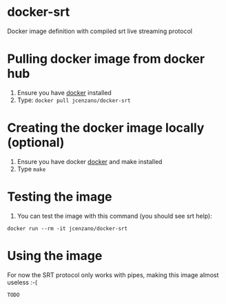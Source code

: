 # docker-srt
Docker image definition with compiled srt live streaming protocol

# Pulling docker image from docker hub
1. Ensure you have [docker](https://www.docker.com) installed
2. Type: `docker pull jcenzano/docker-srt`

# Creating the docker image locally (optional)
1. Ensure you have docker [docker](https://www.docker.com) and make installed
2. Type `make`

# Testing the image
1. You can test the image with this command (you should see srt help):
```
docker run --rm -it jcenzano/docker-srt
```

# Using the image

For now the SRT protocol only works with pipes, making this image almost useless :-(

```
TODO
```
